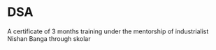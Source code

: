 # DSA
A certificate of 3 months training under the mentorship of industrialist Nishan Banga through skolar
